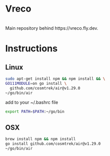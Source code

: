 # Vreco
<br>
Main repository behind https://vreco.fly.dev.


# Instructions

## Linux
```bash
sudo apt-get install npm && npm install && \
GO111MODULE=on go install \
  github.com/cosmtrek/air@v1.29.0
~/go/bin/air
```

add to your ~/.bashrc file
```bash
export PATH=$PATH:~/go/bin
```

## OSX
```bash
brew install npm && npm install 
go install github.com/cosmtrek/air@v1.29.0
~/go/bin/air
```
